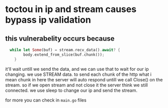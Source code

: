 # toctou in ip and stream causes bypass ip validation

## this vulnerabelity occurs because 
```rust
  while let Some(buf) = stream.recv_data().await? {
        body.extend_from_slice(buf.chunk());
    }
```

it'll wait untill we send the data, and we can use that to wait for our ip changing. we use STREAM data. to send each chunk of the http
what i mean chunk in here the server will auto respond untill we call Close() on the stream. so if we open stream and not close it the server think
we still connected. we use sleep to change our ip and send the stream.

for more you can check in `main.go` files